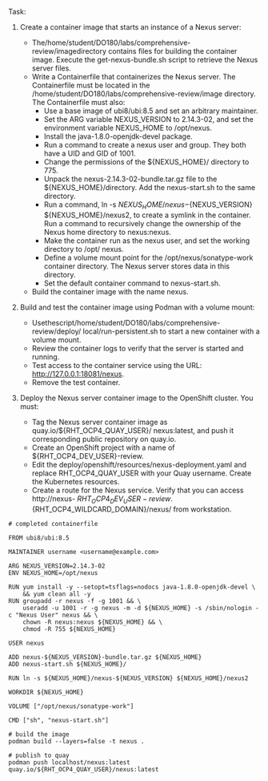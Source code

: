 Task:

1. Create a container image that starts an instance of a Nexus server:
   * The/home/student/DO180/labs/comprehensive-review/imagedirectory contains files for building the container image. Execute the get-nexus-bundle.sh script to retrieve the Nexus server files.
   * Write a Containerfile that containerizes the Nexus server. The Containerfile must be located in the /home/student/DO180/labs/comprehensive-review/image directory. The Containerfile must also:
     * Use a base image of ubi8/ubi:8.5 and set an arbitrary maintainer.
     * Set the ARG variable NEXUS_VERSION to 2.14.3-02, and set the environment variable
NEXUS_HOME to /opt/nexus.
     * Install the java-1.8.0-openjdk-devel package.
     * Run a command to create a nexus user and group. They both have a UID and GID of 1001. 
     * Change the permissions of the ${NEXUS_HOME}/ directory to 775.
     * Unpack the nexus-2.14.3-02-bundle.tar.gz file to the ${NEXUS_HOME}/directory. Add the nexus-start.sh to the same directory.
     * Run a command, ln -s ${NEXUS_HOME}/nexus-${NEXUS_VERSION} ${NEXUS_HOME}/nexus2, to create a symlink in the container. Run a command to recursively change the ownership of the Nexus home directory to nexus:nexus.
     * Make the container run as the nexus user, and set the working directory to /opt/ nexus.
     * Define a volume mount point for the /opt/nexus/sonatype-work container directory. The Nexus server stores data in this directory.
     * Set the default container command to nexus-start.sh.
   * Build the container image with the name nexus.

2. Build and test the container image using Podman with a volume mount:
   * Usethescript/home/student/DO180/labs/comprehensive-review/deploy/ local/run-persistent.sh to start a new container with a volume mount.
   * Review the container logs to verify that the server is started and running.
   * Test access to the container service using the URL: http://127.0.0.1:18081/nexus.
   * Remove the test container.

3. Deploy the Nexus server container image to the OpenShift cluster. You must:
   * Tag the Nexus server container image as quay.io/${RHT_OCP4_QUAY_USER}/ nexus:latest, and push it corresponding public repository on quay.io.
   * Create an OpenShift project with a name of ${RHT_OCP4_DEV_USER}-review.
   * Edit the deploy/openshift/resources/nexus-deployment.yaml and replace RHT_OCP4_QUAY_USER with your Quay username. Create the Kubernetes resources.
   * Create a route for the Nexus service. Verify that you can access http://nexus- ${RHT_OCP4_DEV_USER}-review.${RHT_OCP4_WILDCARD_DOMAIN}/nexus/ from workstation.

```
# completed containerfile

FROM ubi8/ubi:8.5

MAINTAINER username <username@example.com>

ARG NEXUS_VERSION=2.14.3-02
ENV NEXUS_HOME=/opt/nexus

RUN yum install -y --setopt=tsflags=nodocs java-1.8.0-openjdk-devel \
    && yum clean all -y
RUN groupadd -r nexus -f -g 1001 && \
    useradd -u 1001 -r -g nexus -m -d ${NEXUS_HOME} -s /sbin/nologin -c "Nexus User" nexus && \
    chown -R nexus:nexus ${NEXUS_HOME} && \
    chmod -R 755 ${NEXUS_HOME}

USER nexus

ADD nexus-${NEXUS_VERSION}-bundle.tar.gz ${NEXUS_HOME}
ADD nexus-start.sh ${NEXUS_HOME}/

RUN ln -s ${NEXUS_HOME}/nexus-${NEXUS_VERSION} ${NEXUS_HOME}/nexus2

WORKDIR ${NEXUS_HOME}

VOLUME ["/opt/nexus/sonatype-work"]

CMD ["sh", "nexus-start.sh"]

# build the image
podman build --layers=false -t nexus .

# publish to quay
podman push localhost/nexus:latest quay.io/${RHT_OCP4_QUAY_USER}/nexus:latest 
```
